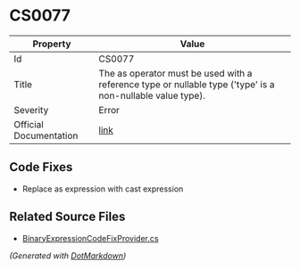 # CS0077

| Property               | Value                                                                                                          |
| ---------------------- | -------------------------------------------------------------------------------------------------------------- |
| Id                     | CS0077                                                                                                         |
| Title                  | The as operator must be used with a reference type or nullable type \('type' is a non\-nullable value type\)\. |
| Severity               | Error                                                                                                          |
| Official Documentation | [link](http://docs.microsoft.com/en-us/dotnet/csharp/misc/cs0077)                                              |

## Code Fixes

* Replace as expression with cast expression

## Related Source Files

* [BinaryExpressionCodeFixProvider.cs](../../src/CodeFixes/CSharp/CodeFixes/BinaryExpressionCodeFixProvider.cs)

*\(Generated with [DotMarkdown](http://github.com/JosefPihrt/DotMarkdown)\)*